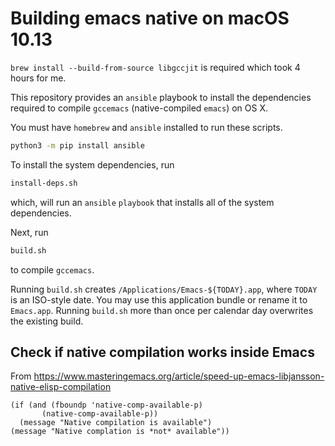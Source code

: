 # Building emacs native on macOS 10.13

`brew install --build-from-source libgccjit` is required which took 4 hours for me.

This repository provides an `ansible` playbook to install the dependencies
required to compile `gccemacs` (native-compiled `emacs`) on OS X.

You must have `homebrew` and `ansible` installed to run these scripts.

```bash
python3 -m pip install ansible
```

To install the system dependencies, run

```bash
install-deps.sh
```

which, will run an `ansible` `playbook` that installs all of the system
dependencies.

Next, run

```bash
build.sh
```

to compile `gccemacs`.

Running `build.sh` creates `/Applications/Emacs-${TODAY}.app`, where `TODAY` is
an ISO-style date. You may use this application bundle or rename it to
`Emacs.app`. Running `build.sh` more than once per calendar day overwrites the
existing build.

## Check if native compilation works inside Emacs

From https://www.masteringemacs.org/article/speed-up-emacs-libjansson-native-elisp-compilation

```elisp
(if (and (fboundp 'native-comp-available-p)
       (native-comp-available-p))
  (message "Native compilation is available")
(message "Native complation is *not* available"))
```
